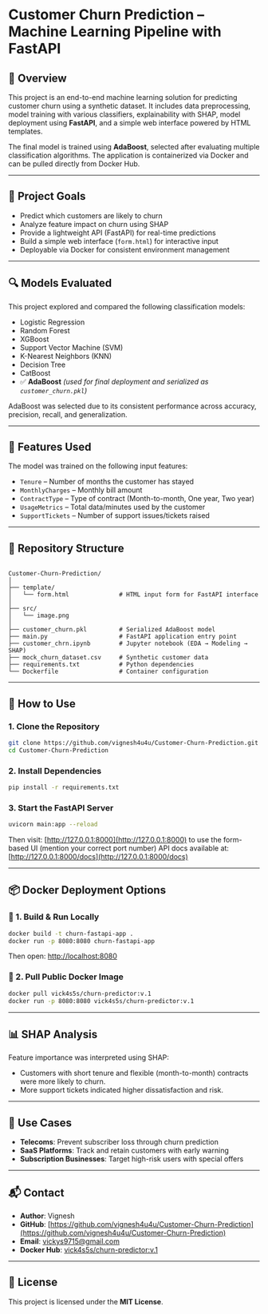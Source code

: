 # Customer Churn Prediction – Machine Learning Pipeline with FastAPI

## 🧾 Overview

This project is an end-to-end machine learning solution for predicting customer churn using a synthetic dataset. It includes data preprocessing, model training with various classifiers, explainability with SHAP, model deployment using **FastAPI**, and a simple web interface powered by HTML templates.

The final model is trained using **AdaBoost**, selected after evaluating multiple classification algorithms. The application is containerized via Docker and can be pulled directly from Docker Hub.

---

## 🚀 Project Goals

- Predict which customers are likely to churn  
- Analyze feature impact on churn using SHAP  
- Provide a lightweight API (FastAPI) for real-time predictions  
- Build a simple web interface (`form.html`) for interactive input  
- Deployable via Docker for consistent environment management

---

## 🔍 Models Evaluated

This project explored and compared the following classification models:

- Logistic Regression  
- Random Forest  
- XGBoost  
- Support Vector Machine (SVM)  
- K-Nearest Neighbors (KNN)  
- Decision Tree  
- CatBoost  
- ✅ **AdaBoost** *(used for final deployment and serialized as `customer_churn.pkl`)*

AdaBoost was selected due to its consistent performance across accuracy, precision, recall, and generalization.

---

## 🧾 Features Used

The model was trained on the following input features:

- `Tenure` – Number of months the customer has stayed  
- `MonthlyCharges` – Monthly bill amount  
- `ContractType` – Type of contract (Month-to-month, One year, Two year)  
- `UsageMetrics` – Total data/minutes used by the customer  
- `SupportTickets` – Number of support issues/tickets raised

---

## 📁 Repository Structure

```

Customer-Churn-Prediction/
│
├── template/
│   └── form.html              # HTML input form for FastAPI interface
│
├── src/
│   └── image.png              
│
├── customer_churn.pkl         # Serialized AdaBoost model
├── main.py                    # FastAPI application entry point
├── customer_chrn.ipynb        # Jupyter notebook (EDA → Modeling → SHAP)
├── mock_churn_dataset.csv     # Synthetic customer data
├── requirements.txt           # Python dependencies
└── Dockerfile                 # Container configuration

````

---

## 🧪 How to Use

### 1. Clone the Repository

```bash
git clone https://github.com/vignesh4u4u/Customer-Churn-Prediction.git
cd Customer-Churn-Prediction
````

### 2. Install Dependencies

```bash
pip install -r requirements.txt
```

### 3. Start the FastAPI Server

```bash
uvicorn main:app --reload
```

Then visit: [http://127.0.0.1:8000](http://127.0.0.1:8000) to use the form-based UI (mention your correct port number)
API docs available at: [http://127.0.0.1:8000/docs](http://127.0.0.1:8000/docs)

---

## 📦 Docker Deployment Options

### 🐳 1. Build & Run Locally

```bash
docker build -t churn-fastapi-app .
docker run -p 8080:8080 churn-fastapi-app
```

Then open: [http://localhost:8080](http://localhost:8080)

### 🐳 2. Pull Public Docker Image

```bash
docker pull vick4s5s/churn-predictor:v.1
docker run -p 8080:8080 vick4s5s/churn-predictor:v.1
```

---

## 📊 SHAP Analysis

Feature importance was interpreted using SHAP:

* Customers with short tenure and flexible (month-to-month) contracts were more likely to churn.
* More support tickets indicated higher dissatisfaction and risk.


---

## 💼 Use Cases

* **Telecoms**: Prevent subscriber loss through churn prediction
* **SaaS Platforms**: Track and retain customers with early warning
* **Subscription Businesses**: Target high-risk users with special offers

---

## 📬 Contact

- **Author**: Vignesh
- **GitHub**: [https://github.com/vignesh4u4u/Customer-Churn-Prediction](https://github.com/vignesh4u4u/Customer-Churn-Prediction)
- **Email**: [vickys9715@gmail.com](mailto:vickys9715@gmail.com)
- **Docker Hub**: [vick4s5s/churn-predictor\:v.1](https://hub.docker.com/r/vick4s5s/churn-predictor)

---

## 📄 License

This project is licensed under the **MIT License**.

